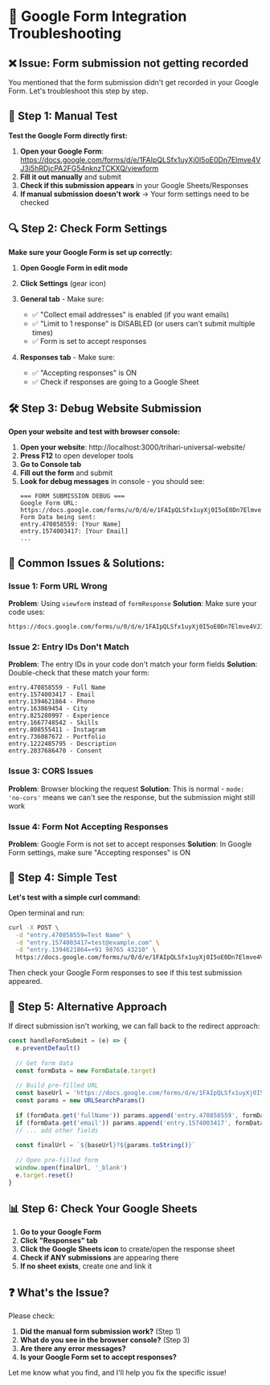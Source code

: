 # 🔧 Google Form Integration Troubleshooting

## ❌ **Issue: Form submission not getting recorded**

You mentioned that the form submission didn't get recorded in your Google Form. Let's troubleshoot this step by step.

## 🧪 **Step 1: Manual Test**

**Test the Google Form directly first:**

1. **Open your Google Form**: https://docs.google.com/forms/d/e/1FAIpQLSfx1uyXj0I5oE0Dn7Elmve4VJ3i5hRDjcPA2FG54nknzTCKXQ/viewform
2. **Fill it out manually** and submit
3. **Check if this submission appears** in your Google Sheets/Responses
4. **If manual submission doesn't work** → Your form settings need to be checked

## 🔍 **Step 2: Check Form Settings**

**Make sure your Google Form is set up correctly:**

1. **Open Google Form in edit mode**
2. **Click Settings** (gear icon)
3. **General tab** - Make sure:
   - ✅ "Collect email addresses" is enabled (if you want emails)
   - ✅ "Limit to 1 response" is DISABLED (or users can't submit multiple times)
   - ✅ Form is set to accept responses

4. **Responses tab** - Make sure:
   - ✅ "Accepting responses" is ON
   - ✅ Check if responses are going to a Google Sheet

## 🛠️ **Step 3: Debug Website Submission**

**Open your website and test with browser console:**

1. **Open your website**: http://localhost:3000/trihari-universal-website/
2. **Press F12** to open developer tools
3. **Go to Console tab**
4. **Fill out the form** and submit
5. **Look for debug messages** in console - you should see:
   ```
   === FORM SUBMISSION DEBUG ===
   Google Form URL: https://docs.google.com/forms/u/0/d/e/1FAIpQLSfx1uyXj0I5oE0Dn7Elmve4VJ3i5hRDjcPA2FG54nknzTCKXQ/formResponse
   Form Data being sent:
   entry.470858559: [Your Name]
   entry.1574003417: [Your Email]
   ...
   ```

## 🚨 **Common Issues & Solutions:**

### **Issue 1: Form URL Wrong**
**Problem**: Using `viewform` instead of `formResponse`
**Solution**: Make sure your code uses:
```
https://docs.google.com/forms/u/0/d/e/1FAIpQLSfx1uyXj0I5oE0Dn7Elmve4VJ3i5hRDjcPA2FG54nknzTCKXQ/formResponse
```

### **Issue 2: Entry IDs Don't Match**
**Problem**: The entry IDs in your code don't match your form fields
**Solution**: Double-check that these match your form:
```
entry.470858559 - Full Name
entry.1574003417 - Email  
entry.1394621864 - Phone
entry.163869454 - City
entry.825280997 - Experience
entry.1667748542 - Skills
entry.808555411 - Instagram
entry.736087672 - Portfolio
entry.1222485795 - Description
entry.2037686470 - Consent
```

### **Issue 3: CORS Issues**
**Problem**: Browser blocking the request
**Solution**: This is normal - `mode: 'no-cors'` means we can't see the response, but the submission might still work

### **Issue 4: Form Not Accepting Responses**
**Problem**: Google Form is not set to accept responses
**Solution**: In Google Form settings, make sure "Accepting responses" is ON

## 🧪 **Step 4: Simple Test**

**Let's test with a simple curl command:**

Open terminal and run:
```bash
curl -X POST \
  -d "entry.470858559=Test Name" \
  -d "entry.1574003417=test@example.com" \
  -d "entry.1394621864=+91 98765 43210" \
  https://docs.google.com/forms/u/0/d/e/1FAIpQLSfx1uyXj0I5oE0Dn7Elmve4VJ3i5hRDjcPA2FG54nknzTCKXQ/formResponse
```

Then check your Google Form responses to see if this test submission appeared.

## 📝 **Step 5: Alternative Approach**

If direct submission isn't working, we can fall back to the redirect approach:

```javascript
const handleFormSubmit = (e) => {
  e.preventDefault()
  
  // Get form data
  const formData = new FormData(e.target)
  
  // Build pre-filled URL
  const baseUrl = 'https://docs.google.com/forms/d/e/1FAIpQLSfx1uyXj0I5oE0Dn7Elmve4VJ3i5hRDjcPA2FG54nknzTCKXQ/viewform'
  const params = new URLSearchParams()
  
  if (formData.get('fullName')) params.append('entry.470858559', formData.get('fullName'))
  if (formData.get('email')) params.append('entry.1574003417', formData.get('email'))
  // ... add other fields
  
  const finalUrl = `${baseUrl}?${params.toString()}`
  
  // Open pre-filled form
  window.open(finalUrl, '_blank')
  e.target.reset()
}
```

## 📊 **Step 6: Check Your Google Sheets**

1. **Go to your Google Form**
2. **Click "Responses" tab**
3. **Click the Google Sheets icon** to create/open the response sheet
4. **Check if ANY submissions** are appearing there
5. **If no sheet exists**, create one and link it

## ❓ **What's the Issue?**

Please check:

1. **Did the manual form submission work?** (Step 1)
2. **What do you see in the browser console?** (Step 3)
3. **Are there any error messages?**
4. **Is your Google Form set to accept responses?**

Let me know what you find, and I'll help you fix the specific issue!
